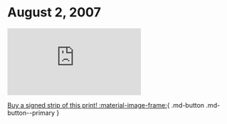 # August 2, 2007

![](https://www.achewood.com/comic.php?date=08022007)

[Buy a signed strip of this print! :material-image-frame:](https://achewood-holiday-pop-up.myshopify.com/products/strip#08022007){ .md-button .md-button--primary }

